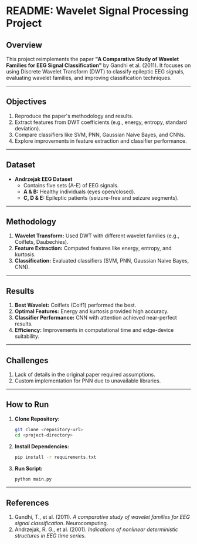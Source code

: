 # README: Wavelet Signal Processing Project

## Overview
This project reimplements the paper **"A Comparative Study of Wavelet Families for EEG Signal Classification"** by Gandhi et al. (2011). It focuses on using Discrete Wavelet Transform (DWT) to classify epileptic EEG signals, evaluating wavelet families, and improving classification techniques.

---

## Objectives
1. Reproduce the paper's methodology and results.
2. Extract features from DWT coefficients (e.g., energy, entropy, standard deviation).
3. Compare classifiers like SVM, PNN, Gaussian Naive Bayes, and CNNs.
4. Explore improvements in feature extraction and classifier performance.

---

## Dataset
- **Andrzejak EEG Dataset**
  - Contains five sets (A-E) of EEG signals.
  - **A & B:** Healthy individuals (eyes open/closed).
  - **C, D & E:** Epileptic patients (seizure-free and seizure segments).

---

## Methodology
1. **Wavelet Transform:** Used DWT with different wavelet families (e.g., Coiflets, Daubechies).
2. **Feature Extraction:** Computed features like energy, entropy, and kurtosis.
3. **Classification:** Evaluated classifiers (SVM, PNN, Gaussian Naive Bayes, CNN).

---

## Results
1. **Best Wavelet:** Coiflets (Coif1) performed the best.
2. **Optimal Features:** Energy and kurtosis provided high accuracy.
3. **Classifier Performance:** CNN with attention achieved near-perfect results.
4. **Efficiency:** Improvements in computational time and edge-device suitability.

---

## Challenges
1. Lack of details in the original paper required assumptions.
2. Custom implementation for PNN due to unavailable libraries.

---

## How to Run
1. **Clone Repository:**
   ```bash
   git clone <repository-url>
   cd <project-directory>
   ```
2. **Install Dependencies:**
   ```bash
   pip install -r requirements.txt
   ```
3. **Run Script:**
   ```bash
   python main.py
   ```

---

## References
1. Gandhi, T., et al. (2011). *A comparative study of wavelet families for EEG signal classification*. Neurocomputing.
2. Andrzejak, R. G., et al. (2001). *Indications of nonlinear deterministic structures in EEG time series.*
